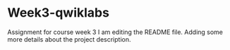 # Week3-qwiklabs
Assignment for course week 3
I am editing the README file. Adding some more details about the project description.
